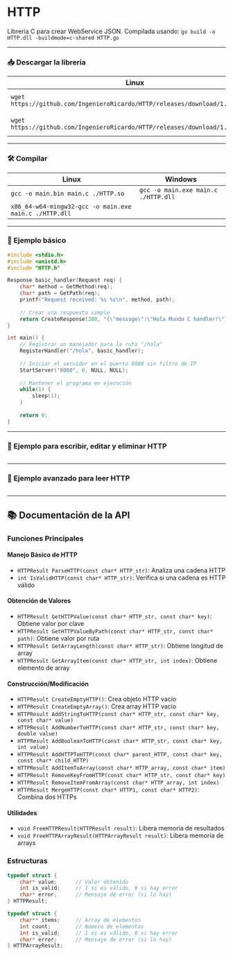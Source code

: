 # HTTP
Libreria C para crear WebService JSON.
Compilada usando: `go build -o HTTP.dll -buildmode=c-shared HTTP.go`

---

### 📥 Descargar la librería

| Linux | Windows |
| --- | --- |
| `wget https://github.com/IngenieroRicardo/HTTP/releases/download/1.0/HTTP.so` | `Invoke-WebRequest https://github.com/IngenieroRicardo/HTTP/releases/download/1.0/HTTP.dll -OutFile ./HTTP.dll` |
| `wget https://github.com/IngenieroRicardo/HTTP/releases/download/1.0/HTTP.h` | `Invoke-WebRequest https://github.com/IngenieroRicardo/HTTP/releases/download/1.0/HTTP.h -OutFile ./HTTP.h` |

---

### 🛠️ Compilar

| Linux | Windows |
| --- | --- |
| `gcc -o main.bin main.c ./HTTP.so` | `gcc -o main.exe main.c ./HTTP.dll` |
| `x86_64-w64-mingw32-gcc -o main.exe main.c ./HTTP.dll` |  |

---

### 🧪 Ejemplo básico

```C
#include <stdio.h>
#include <unistd.h>
#include "HTTP.h"

Response basic_handler(Request req) {
    char* method = GetMethod(req);
    char* path = GetPath(req);
    printf("Request received: %s %s\n", method, path);
    
    // Crear una respuesta simple
    return CreateResponse(200, "{\"message\":\"Hola Mundo C handler!\"}");
}

int main() {
    // Registrar un manejador para la ruta "/hola"
    RegisterHandler("/hola", basic_handler);
    
    // Iniciar el servidor en el puerto 8080 sin filtro de IP
    StartServer("8080", 0, NULL, NULL);
    
    // Mantener el programa en ejecución
    while(1) {
        sleep(1);
    }
    
    return 0;
}
```

---

### 🧪 Ejemplo para escribir, editar y eliminar HTTP

```C

```

---

### 🧪 Ejemplo avanzado para leer HTTP

```C

```

---



## 📚 Documentación de la API

### Funciones Principales

#### Manejo Básico de HTTP
- `HTTPResult ParseHTTP(const char* HTTP_str)`: Analiza una cadena HTTP
- `int IsValidHTTP(const char* HTTP_str)`: Verifica si una cadena es HTTP válido

#### Obtención de Valores
- `HTTPResult GetHTTPValue(const char* HTTP_str, const char* key)`: Obtiene valor por clave
- `HTTPResult GetHTTPValueByPath(const char* HTTP_str, const char* path)`: Obtiene valor por ruta
- `HTTPResult GetArrayLength(const char* HTTP_str)`: Obtiene longitud de array
- `HTTPResult GetArrayItem(const char* HTTP_str, int index)`: Obtiene elemento de array

#### Construcción/Modificación
- `HTTPResult CreateEmptyHTTP()`: Crea objeto HTTP vacío
- `HTTPResult CreateEmptyArray()`: Crea array HTTP vacío
- `HTTPResult AddStringToHTTP(const char* HTTP_str, const char* key, const char* value)`
- `HTTPResult AddNumberToHTTP(const char* HTTP_str, const char* key, double value)`
- `HTTPResult AddBooleanToHTTP(const char* HTTP_str, const char* key, int value)`
- `HTTPResult AddHTTPToHTTP(const char* parent_HTTP, const char* key, const char* child_HTTP)`
- `HTTPResult AddItemToArray(const char* HTTP_array, const char* item)`
- `HTTPResult RemoveKeyFromHTTP(const char* HTTP_str, const char* key)`
- `HTTPResult RemoveItemFromArray(const char* HTTP_array, int index)`
- `HTTPResult MergeHTTP(const char* HTTP1, const char* HTTP2)`: Combina dos HTTPs

#### Utilidades
- `void FreeHTTPResult(HTTPResult result)`: Libera memoria de resultados
- `void FreeHTTPArrayResult(HTTPArrayResult result)`: Libera memoria de arrays

### Estructuras
```c
typedef struct {
    char* value;      // Valor obtenido
    int is_valid;     // 1 si es válido, 0 si hay error
    char* error;      // Mensaje de error (si lo hay)
} HTTPResult;

typedef struct {
    char** items;     // Array de elementos
    int count;        // Número de elementos
    int is_valid;     // 1 si es válido, 0 si hay error
    char* error;      // Mensaje de error (si lo hay)
} HTTPArrayResult;
```
